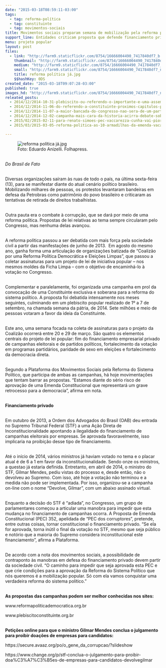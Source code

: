 ```yaml
---
date: "2015-03-18T08:59:11-03:00"
tags:
  - tag: reforma-política
  - tag: constituinte
  - tag: movimentos-sociais
title: Movimentos sociais preparam semana de mobilização pela reforma política
support_line: Entidades criticam proposta que defende financiamento privado no Congresso Nacional e pedem que o ministro Gilmar Mendes devolva ao STF o processo que proíbe essa prática.
menu: projeto popular
layout: post
files:
  - link: "http://farm9.staticflickr.com/8754/16666004490_7417840df7_b.jpg"
    thumbnail: "http://farm9.staticflickr.com/8754/16666004490_7417840df7_t.jpg"
    medium: "http://farm9.staticflickr.com/8754/16666004490_7417840df7_z.jpg"
    small: "http://farm9.staticflickr.com/8754/16666004490_7417840df7_n.jpg"
    title: reforma política já.jpg
    $$hashKey: 0DS
created_date: "2015-03-18T09:07:28-03:00"
published: true
images_hd: "http://farm9.staticflickr.com/8754/16666004490_7417840df7_n.jpg"
releated_posts:
  - 2014/12/2014-10-31-plebiscito-ou-referendo-o-importante-e-uma-assembleia-constituinte.md
  - 2014/12/2014-11-06-do-referendo-a-constituinte-proximos-capitulos-prometem-mais-embates.md
  - 2014/12/2014-11-07-a-maior-bancada-do-congresso-nao-sera-de-um-partido-sera-da-jbs.md
  - 2014/12/2014-12-02-campanha-mais-cara-da-historia-acirra-debate-sobre-reforma-politica.md
  - 2015/02/2015-02-11-para-renato-simoes-pec-vaccarezza-cunha-vai-piorar-sistema-eleitoral.md
  - 2015/03/2015-03-05-reforma-politica-as-10-armadilhas-da-emenda-vacarezza.md

---
```

<figure class="image"><img alt="reforma política já.jpg" src="http://farm9.staticflickr.com/8754/16666004490_7417840df7_b.jpg" />
<figcaption>Foto: Eduardo Anizelli. Folhapress.</figcaption>
</figure>

<p><br />
<em>Do Brasil de Fato</em></p>

<p><br />
Diversas organiza&ccedil;&otilde;es sa&iacute;ram &agrave;s ruas de todo o pa&iacute;s, na &uacute;ltima sexta-feira (13), para se manifestar diante do atual cen&aacute;rio pol&iacute;tico brasileiro. Mobilizando milhares de pessoas, os protestos levantaram bandeiras em defesa da Petrobras como patrim&ocirc;nio do povo brasileiro e criticaram as tentativas de retirada de direitos trabalhistas.</p>

<p><br />
Outra pauta era o combate &agrave; corrup&ccedil;&atilde;o, que se dar&aacute; por meio de uma reforma pol&iacute;tica. Propostas de lei relativas ao tema sempre circularam pelo Congresso, mas nenhuma delas avan&ccedil;ou.</p>

<p><br />
A reforma pol&iacute;tica passou a ser debatida com mais for&ccedil;a pela sociedade civil a partir das manifesta&ccedil;&otilde;es de junho de 2013.&nbsp; Em agosto do mesmo ano, ganha forma uma articula&ccedil;&atilde;o de organiza&ccedil;&otilde;es batizada de &ldquo;Coaliz&atilde;o por uma Reforma Pol&iacute;tica Democr&aacute;tica e Elei&ccedil;&otilde;es Limpas&rdquo;, que passou a coletar assinaturas para um projeto de lei de iniciativa popular &ndash; nos mesmos moldes da Ficha Limpa &ndash; com o objetivo de encaminh&aacute;-lo &agrave; vota&ccedil;&atilde;o no Congresso.</p>

<p><br />
Complementar e paralelamente, foi organizada uma campanha em prol da convoca&ccedil;&atilde;o de uma Constituinte exclusiva e soberana para a reforma do sistema pol&iacute;tico. A proposta foi debatida intensamente nos meses seguintes, culminando em um plebiscito popular realizado de 1&ordm; a 7 de setembro, na chamada semana da p&aacute;tria, de 2014. Sete milh&otilde;es e meio de pessoas votaram a favor da ideia da Constituinte.</p>

<p><br />
Este ano, uma semana focada na coleta de assinaturas para o projeto da Coaliz&atilde;o ocorrer&aacute; entre 20 e 29 de mar&ccedil;o. S&atilde;o quatro os elementos centrais do projeto de lei popular: fim do financiamento empresarial privado de campanhas eleitorais e de partidos pol&iacute;ticos, fortalecimento da vota&ccedil;&atilde;o em programas partid&aacute;rios, paridade de sexo em elei&ccedil;&otilde;es e fortalecimento da democracia direta.</p>

<p><br />
Segundo a Plataforma dos Movimentos Sociais pela Reforma do Sistema Pol&iacute;tico, que participa de ambas as campanhas, h&aacute; hoje movimenta&ccedil;&otilde;es que tentam barrar as propostas. &ldquo;Estamos diante do s&eacute;rio risco de aprova&ccedil;&atilde;o de uma Emenda Constitucional que representar&aacute; um grave retrocesso para a democracia&rdquo;, afirma em nota.</p>

<p><br />
<strong>Financiamento privado</strong></p>

<p><br />
Em outubro de 2013, a Ordem dos Advogados do Brasil (OAB) deu entrada no Supremo Tribunal Federal (STF) a uma A&ccedil;&atilde;o Direta de Inconstitucionalidade apontando a ilegalidade do financiamento de campanhas eleitorais por empresas. Se aprovada favoravelmente, isso implicaria na proibi&ccedil;&atilde;o desse tipo de financiamento.</p>

<p><br />
At&eacute; o in&iacute;cio de 2014, v&aacute;rios ministros j&aacute; haviam votado no tema e o placar atual &eacute; de 6 a 1 em favor da inconstitucionalidade. Sendo onze os ministros, a questao j&aacute; estaria definida. Entretanto, em abril de 2014, o ministro do STF, Gilmar Mendes, pediu vistas do processo e, desde ent&atilde;o, n&atilde;o o devolveu ao Supremo. Com isso, at&eacute; hoje a vota&ccedil;&atilde;o n&atilde;o terminou e a medida n&atilde;o pode ser implementada. Por isso, organizou-se a campanha on-line com o nome &ldquo;Devolve, Gilmar&rdquo;, com um abaixo assinado virtual.</p>

<p><br />
Enquanto a decis&atilde;o do STF &eacute; &ldquo;adiada&rdquo;, no Congresso, um grupo de parlamentares come&ccedil;ou a articular uma manobra para impedir que esta mudan&ccedil;a no financiamento de campanhas ocorra. A Proposta de Emenda Constitucional (PEC) 352, apelidada de &ldquo;PEC dos corruptores&rdquo;, pretende, entre outras coisas, tornar constitucional o financiamento privado. &ldquo;Se ela for aprovada, torna in&uacute;til o final da vota&ccedil;&atilde;o no STF, mesmo que seja p&uacute;blico e not&oacute;rio que a maioria do Supremo considera inconstitucional este financiamento&rdquo;, afirma a Plataforma.</p>

<p><br />
De acordo com a nota dos movimentos sociais, a possibilidade de contraponto &agrave;s manobras em defesa do financiamento privado devem partir da sociedade civil. &ldquo;O caminho para impedir que seja aprovada esta PEC e que crie condi&ccedil;&otilde;es para a aprova&ccedil;&atilde;o da Reforma do Sistema Pol&iacute;tico que n&oacute;s queremos &eacute; a mobiliza&ccedil;&atilde;o popular. S&oacute; com ela vamos conquistar uma verdadeira reforma do sistema pol&iacute;tico.&rdquo;</p>

<p><br />
<strong>As propostas das campanhas podem ser melhor conhecidas nos sites:</strong></p>

<p>www.reformapoliticademocratica.org.br</p>

<p>www.plebiscitoconstituinte.org.br</p>

<p><br />
<strong>Peti&ccedil;&otilde;es online para que o ministro Gilmar Mendes conclua o julgamento para proibir doa&ccedil;&otilde;es de empresas para candidatos:</strong></p>

<p>https://secure.avaaz.org/po/o_gene_da_corrupcao/?slideshow</p>

<p>https://www.change.org/p/stf-conclua-o-julgamento-para-proibir-doa%C3%A7%C3%B5es-de-empresas-para-candidatos-devolvegilmar</p>
